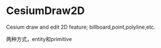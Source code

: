 # CesiumDraw2D
Cesium draw and edit 2D feature; billboard,point,polyline,etc.

两种方式，entity和primitive

